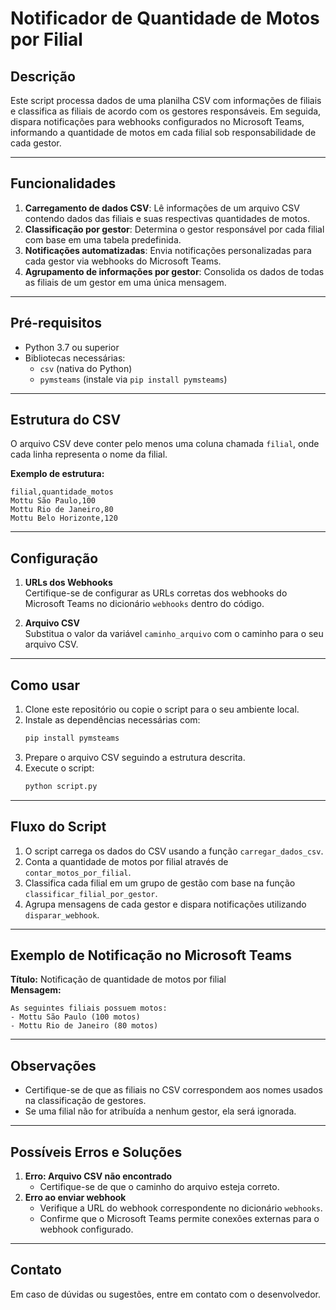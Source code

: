 # Notificador de Quantidade de Motos por Filial

## Descrição
Este script processa dados de uma planilha CSV com informações de filiais e classifica as filiais de acordo com os gestores responsáveis. Em seguida, dispara notificações para webhooks configurados no Microsoft Teams, informando a quantidade de motos em cada filial sob responsabilidade de cada gestor.

---

## Funcionalidades
1. **Carregamento de dados CSV**: Lê informações de um arquivo CSV contendo dados das filiais e suas respectivas quantidades de motos.
2. **Classificação por gestor**: Determina o gestor responsável por cada filial com base em uma tabela predefinida.
3. **Notificações automatizadas**: Envia notificações personalizadas para cada gestor via webhooks do Microsoft Teams.
4. **Agrupamento de informações por gestor**: Consolida os dados de todas as filiais de um gestor em uma única mensagem.

---

## Pré-requisitos
- Python 3.7 ou superior
- Bibliotecas necessárias:
  - `csv` (nativa do Python)
  - `pymsteams` (instale via `pip install pymsteams`)

---

## Estrutura do CSV
O arquivo CSV deve conter pelo menos uma coluna chamada `filial`, onde cada linha representa o nome da filial.

**Exemplo de estrutura:**
```csv
filial,quantidade_motos
Mottu São Paulo,100
Mottu Rio de Janeiro,80
Mottu Belo Horizonte,120
```

---

## Configuração

1. **URLs dos Webhooks**  
   Certifique-se de configurar as URLs corretas dos webhooks do Microsoft Teams no dicionário `webhooks` dentro do código.

2. **Arquivo CSV**  
   Substitua o valor da variável `caminho_arquivo` com o caminho para o seu arquivo CSV.

---

## Como usar
1. Clone este repositório ou copie o script para o seu ambiente local.
2. Instale as dependências necessárias com:
   ```bash
   pip install pymsteams
   ```
3. Prepare o arquivo CSV seguindo a estrutura descrita.
4. Execute o script:
   ```bash
   python script.py
   ```

---

## Fluxo do Script
1. O script carrega os dados do CSV usando a função `carregar_dados_csv`.
2. Conta a quantidade de motos por filial através de `contar_motos_por_filial`.
3. Classifica cada filial em um grupo de gestão com base na função `classificar_filial_por_gestor`.
4. Agrupa mensagens de cada gestor e dispara notificações utilizando `disparar_webhook`.

---

## Exemplo de Notificação no Microsoft Teams
**Título:** Notificação de quantidade de motos por filial  
**Mensagem:**
```
As seguintes filiais possuem motos:
- Mottu São Paulo (100 motos)
- Mottu Rio de Janeiro (80 motos)
```

---

## Observações
- Certifique-se de que as filiais no CSV correspondem aos nomes usados na classificação de gestores.
- Se uma filial não for atribuída a nenhum gestor, ela será ignorada.

---

## Possíveis Erros e Soluções
1. **Erro: Arquivo CSV não encontrado**
   - Certifique-se de que o caminho do arquivo esteja correto.
2. **Erro ao enviar webhook**
   - Verifique a URL do webhook correspondente no dicionário `webhooks`.
   - Confirme que o Microsoft Teams permite conexões externas para o webhook configurado.

---

## Contato
Em caso de dúvidas ou sugestões, entre em contato com o desenvolvedor.
